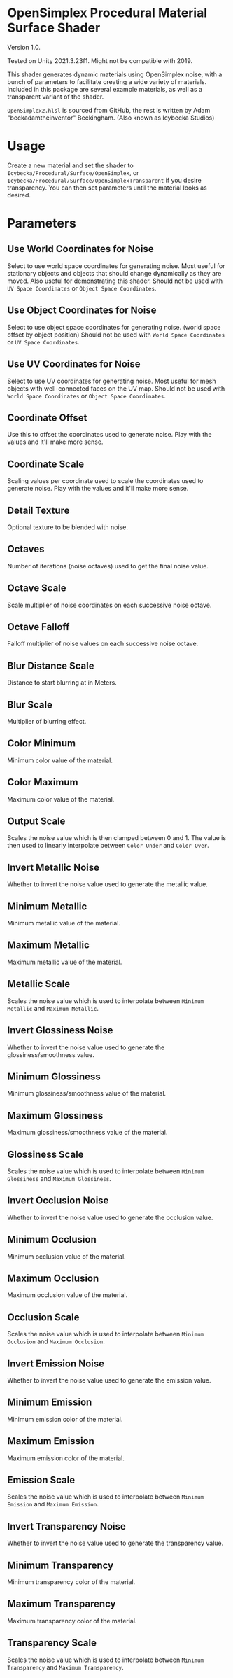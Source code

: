 
# OpenSimplex Procedural Material Surface Shader
Version 1.0.

Tested on Unity 2021.3.23f1. Might not be compatible with 2019.

This shader generates dynamic materials using OpenSimplex noise, with a bunch of parameters to facilitate creating a wide variety of materials.
Included in this package are several example materials, as well as a transparent variant of the shader.


`OpenSimplex2.hlsl` is sourced from GitHub, the rest is written by Adam "beckadamtheinventor" Beckingham. (Also known as Icybecka Studios)


# Usage

Create a new material and set the shader to `Icybecka/Procedural/Surface/OpenSimplex`, or `Icybecka/Procedural/Surface/OpenSimplexTransparent` if you desire transparency.
You can then set parameters until the material looks as desired.


# Parameters


## Use World Coordinates for Noise

Select to use world space coordinates for generating noise. Most useful for stationary objects and objects that should change dynamically as they are moved. Also useful for demonstrating this shader.
Should not be used with `UV Space Coordinates` or `Object Space Coordinates`.


## Use Object Coordinates for Noise

Select to use object space coordinates for generating noise. (world space offset by object position)
Should not be used with `World Space Coordinates` or `UV Space Coordinates`.


## Use UV Coordinates for Noise

Select to use UV coordinates for generating noise. Most useful for mesh objects with well-connected faces on the UV map.
Should not be used with `World Space Coordinates` or `Object Space Coordinates`.


## Coordinate Offset

Use this to offset the coordinates used to generate noise. Play with the values and it'll make more sense.


## Coordinate Scale

Scaling values per coordinate used to scale the coordinates used to generate noise. Play with the values and it'll make more sense.


## Detail Texture

Optional texture to be blended with noise.


## Octaves

Number of iterations (noise octaves) used to get the final noise value.


## Octave Scale

Scale multiplier of noise coordinates on each successive noise octave.


## Octave Falloff

Falloff multiplier of noise values on each successive noise octave.


## Blur Distance Scale

Distance to start blurring at in Meters.


## Blur Scale

Multiplier of blurring effect.


## Color Minimum

Minimum color value of the material.


## Color Maximum

Maximum color value of the material.


## Output Scale

Scales the noise value which is then clamped between 0 and 1. The value is then used to linearly interpolate between `Color Under` and `Color Over`.


## Invert Metallic Noise

Whether to invert the noise value used to generate the metallic value.


## Minimum Metallic

Minimum metallic value of the material.


## Maximum Metallic

Maximum metallic value of the material.


## Metallic Scale

Scales the noise value which is used to interpolate between `Minimum Metallic` and `Maximum Metallic`.


## Invert Glossiness Noise

Whether to invert the noise value used to generate the glossiness/smoothness value.


## Minimum Glossiness

Minimum glossiness/smoothness value of the material.


## Maximum Glossiness

Maximum glossiness/smoothness value of the material.


## Glossiness Scale

Scales the noise value which is used to interpolate between `Minimum Glossiness` and `Maximum Glossiness`.


## Invert Occlusion Noise

Whether to invert the noise value used to generate the occlusion value.


## Minimum Occlusion

Minimum occlusion value of the material.


## Maximum Occlusion

Maximum occlusion value of the material.


## Occlusion Scale

Scales the noise value which is used to interpolate between `Minimum Occlusion` and `Maximum Occlusion`.

## Invert Emission Noise

Whether to invert the noise value used to generate the emission value.


## Minimum Emission

Minimum emission color of the material.


## Maximum Emission

Maximum emission color of the material.


## Emission Scale

Scales the noise value which is used to interpolate between `Minimum Emission` and `Maximum Emission`.

## Invert Transparency Noise

Whether to invert the noise value used to generate the transparency value.


## Minimum Transparency

Minimum transparency color of the material.


## Maximum Transparency

Maximum transparency color of the material.


## Transparency Scale

Scales the noise value which is used to interpolate between `Minimum Transparency` and `Maximum Transparency`.

